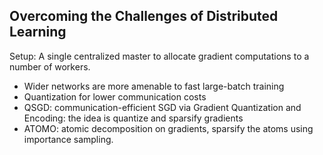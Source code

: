 ## Overcoming the Challenges of Distributed Learning

Setup:
A single centralized master to allocate gradient computations to a
number of workers.

* Wider networks are more amenable to fast large-batch training
* Quantization for lower communication costs
* QSGD: communication-efficient SGD via Gradient Quantization and Encoding: the idea is quantize and sparsify gradients
* ATOMO: atomic decomposition on gradients, sparsify the atoms using importance sampling.
